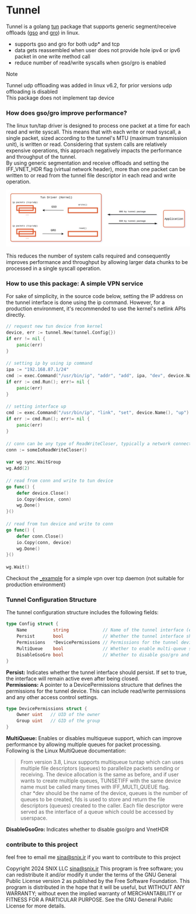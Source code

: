 # Tunnel

Tunnel is a golang [tun](https://www.kernel.org/doc/Documentation/networking/tuntap.txt) package that supports
generic segment/receive offloads ([gso](https://docs.kernel.org/networking/segmentation-offloads.html#generic-segmentation-offload) and [gro](https://docs.kernel.org/networking/segmentation-offloads.html#generic-receive-offload)) in linux.  


- supports gso and gro for both udp* and tcp
- data gets reassembled when user does not provide hole ipv4 or ipv6 packet in one write method call
- reduce number of read/write syscalls when gso/gro is enabled

> [!NOTE]  
> Tunnel udp offloading was added in linux v6.2, for prior versions udp offloading is disabled  
> This package does not implement tap device

### How does gso/gro improve performance?

The linux tun/tap driver is designed to process one packet at a time for each read and write syscall. This means that with each write or read syscall, a single packet, sized according to the tunnel's MTU (maximum transmission unit), is written or read. Considering that system calls are relatively expensive operations, this approach negatively impacts the performance and throughput of the tunnel.  
By using generic segmentation and receive offloads and setting the IFF_VNET_HDR flag (virtual network header), more than one packet can be written to or read from the tunnel file descriptor in each read and write operation.  

<p align="center">
   <img src="https://github.com/sina-ghaderi/tunnel/blob/master/diagram.jpg" alt="diagram"/>
</p>

This reduces the number of system calls required and consequently improves performance and throughput by allowing larger data chunks to be processed in a single syscall operation.

### How to use this package: A simple VPN service

For sake of simplicity, in the source code below, setting the IP address on the tunnel interface is done using the ip command. However, for a production environment, it's recommended to use the kernel's netlink APIs directly.

```go
// request new tun device from kernel
device, err := tunnel.New(tunnel.Config{})
if err != nil {
	panic(err)
}

// setting ip by using ip command 
ipa := "192.168.87.1/24"
cmd := exec.Command("/usr/bin/ip", "addr", "add", ipa, "dev", device.Name())
if err := cmd.Run(); err!= nil {
    panic(err)
}

// setting interface up
cmd := exec.Command("/usr/bin/ip", "link", "set", device.Name(), "up")
if err := cmd.Run(); err!= nil {
    panic(err)
}

// conn can be any type of ReadWriteCloser, typically a network connection  
conn := someIoReadWriteCloser() 

var wg sync.WaitGroup
wg.Add(2)

// read from conn and write to tun device
go func() {
	defer device.Close()
	io.Copy(device, conn)
	wg.Done()
}()

// read from tun device and write to conn
go func() {
	defer conn.Close()
	io.Copy(conn, device)
	wg.Done()
}()

wg.Wait()

```

Checkout the [_example](_example) for a simple vpn over tcp daemon (not suitable for production environment)


### Tunnel Configuration Structure
The tunnel configuration structure includes the following fields:
```go
type Config struct {
	Name          string             // Name of the tunnel interface (e.g., "tun0")
	Persist       bool               // Whether the tunnel interface should persist (remain after being closed)
	Permissions   *DevicePermissions // Permissions for the tunnel device
	MultiQueue    bool               // Whether to enable multi-queue support
	DisableGsoGro bool               // Whether to disable gso/gro and VnetHDR
}
```

**Persist:** Indicates whether the tunnel interface should persist. If set to true, the interface will remain active even after being closed.  
**Permissions:** A pointer to a DevicePermissions structure that defines the permissions for the tunnel device. This can include read/write permissions and any other access control settings.  
```go
type DevicePermissions struct {
    Owner uint   // UID of the owner
    Group uint   // GID of the group
}
```

**MultiQueue:** Enables or disables multiqueue support, which can improve performance by allowing multiple queues for packet processing.  
Following is the Linux MultiQueue documentation:

> From version 3.8, Linux supports multiqueue tuntap which can uses multiple
> file descriptors (queues) to parallelize packets sending or receiving. The
> device allocation is the same as before, and if user wants to create multiple
> queues, TUNSETIFF with the same device name must be called many times with
> IFF_MULTI_QUEUE flag.  
> char *dev should be the name of the device, queues is the number of queues to
> be created, fds is used to store and return the file descriptors (queues)
> created to the caller. Each file descriptor were served as the interface of a
> queue which could be accessed by userspace.


**DisableGsoGro:** Indicates whether to disable gso/gro and VnetHDR



### contribute to this project
feel free to email me sina@snix.ir if you want to contribute to this project

Copyright 2024 SNIX LLC sina@snix.ir
This program is free software; you can redistribute it and/or modify it under the terms of the GNU General Public License version 2 as published by the Free Software Foundation.
This program is distributed in the hope that it will be useful, but WITHOUT ANY WARRANTY; without even the implied warranty of MERCHANTABILITY or FITNESS FOR A PARTICULAR PURPOSE. See the GNU General Public License for more details.